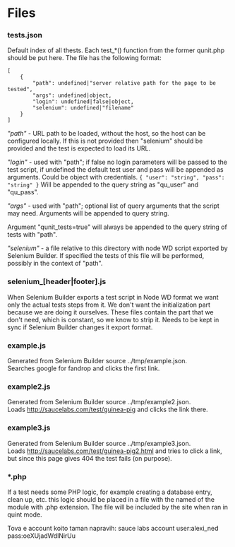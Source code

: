 Files
=====

### tests.json ###
Default index of all thests. Each test_*() function from the former qunit.php should be put here.
The file has the following format:
```
[
	{
		"path": undefined|"server relative path for the page to be tested",
		"args": undefined|object,
		"login": undefined|false|object,
		"selenium": undefined|"filename"
	}
]
```
*"path"* - URL path to be loaded, without the host, so the host can be configured locally.
If this is not provided then "selenium" should be provided and the test is expected to load its URL.

*"login"* - used with "path"; if false no login parameters will be passed to the test script,
if undefined the default test user and pass will be appended as arguments.
Could be object with credentials.
```{ "user": "string", "pass": "string" }```
Will be appended to the query string as "qu_user" and "qu_pass".

*"args"* - used with "path"; optional list of query arguments that the script may need.
Arguments will be appended to query string.

Argument "qunit_tests=true" will always be appended to the query string of tests with "path".

*"selenium"* - a file relative to this directory with node WD script exported by Selenium Builder.
If specified the tests of this file will be performed, possibly in the context of "path".

### selenium_[header|footer].js ###
When Selenium Builder exports a test script in Node WD format we want only
the actual tests steps from it. We don't want the initialization part because we
are doing it ourselves. These files contain the part that we don't need, which is constant,
so we know to strip it. Needs to be kept in sync if Selenium Builder changes it export format.

### example.js ###
Generated from Selenium Builder source ../tmp/example.json.  
Searches google for fandrop and clicks the first link.

### example2.js ###
Generated from Selenium Builder source ../tmp/example2.json.  
Loads http://saucelabs.com/test/guinea-pig and clicks the link there.

### example3.js ###
Generated from Selenium Builder source ../tmp/example3.json.  
Loads http://saucelabs.com/test/guinea-pig2.html and tries to click a link,
but since this page gives 404 the test fails (on purpose).

### *.php ###
If a test needs some PHP logic, for example creating a database entry, clean up, etc.
this logic should be placed in a file with the named of the module with .php extension.
The file will be included by the site when ran in quint mode.


Tova e account koito taman napravih:
sauce labs account
user:alexi_ned 
pass:oeXUjadWdlNirUu